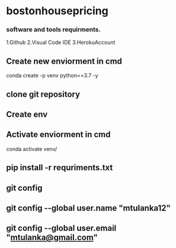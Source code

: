 # bostonhousepricing

### software and tools requirments.

1.Github
2.Visual Code IDE
3.HerokuAccount

## Create new enviorment in cmd

conda create -p venv python==3.7 -y


## clone git repository

## Create env

## Activate enviorment in cmd

conda activate venv/

## pip install -r requriments.txt

## git config

## git config --global user.name "mtulanka12"

## git config --global user.email "mtulanka@gmail.com"